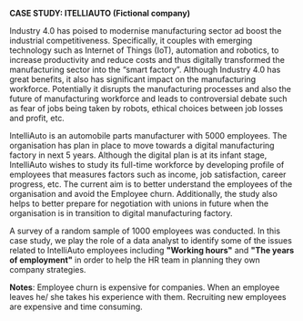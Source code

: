 **CASE STUDY: ITELLIAUTO (Fictional company)**

Industry 4.0 has poised to modernise manufacturing sector ad boost the industrial competitiveness. Specifically, it couples with emerging technology such as Internet of Things (IoT), automation and robotics, to increase productivity and reduce costs and thus digitally transformed the manufacturing sector into the “smart factory”. Although Industry 4.0 has great benefits, it also has significant impact on the manufacturing workforce. Potentially it disrupts the manufacturing processes and also the future of manufacturing workforce and leads to controversial debate such as fear of jobs being taken by robots, ethical choices between job losses and profit, etc.  

IntelliAuto is an automobile parts manufacturer with 5000 employees. The organisation has plan in place to move towards a digital manufacturing factory in next 5 years. Although the digital plan is at its infant stage, IntelliAuto wishes to study its full-time workforce by developing profile of employees that measures factors such as income, job satisfaction, career progress, etc. The current aim is to better understand the employees of the organisation and avoid the Employee churn. Additionally, the study also helps to better prepare for negotiation with unions in future when the organisation is in transition to digital manufacturing factory. 

A survey of a random sample of 1000 employees was conducted. In this case study, we play the role of a data analyst to identify some of the issues related to IntelliAuto employees including **"Working hours"** and **"The years of employment"** in order to help the HR team in planning they own company strategies. 

**Notes**: Employee churn is expensive for companies. When an employee leaves he/ she takes his experience with them. Recruiting new employees are expensive and time consuming.


